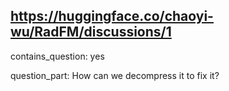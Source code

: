 ## https://huggingface.co/chaoyi-wu/RadFM/discussions/1

contains_question: yes

question_part: How can we decompress it to fix it?